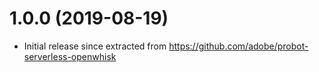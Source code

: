 # 1.0.0 (2019-08-19)


* Initial release since extracted from https://github.com/adobe/probot-serverless-openwhisk
